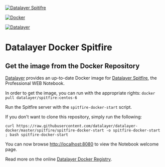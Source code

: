 [![Datalayer Spitifre](http://datalayer.io/ext/images/logo-datalayer-spitfire.png)](http://datalayer.io)

[![Docker](http://datalayer.io/ext/images/docker-logo-small.png)](https://www.docker.com/)

[![Datalayer](http://datalayer.io/ext/images/logo_horizontal_072ppi.png)](http://datalayer.io)

# Datalayer Docker Spitfire

## Get the image from the Docker Repository

[Datalayer](http://datalayer.io) provides an up-to-date Docker image for [Datalayer Spitfire](http://datalayer.io), the Professional WEB Notebook.

In order to get the image, you can run with the appropriate rights: `docker pull datalayer/spitfire:centos-6`

Run the Spitfire server with the `spitfire-docker-start` script.

If you don't want to clone this repository, simply run the following:

```
curl https://raw.githubusercontent.com/datalayer/datalayer-docker/master/spitfire/spitfire-docker-start -o spitfire-docker-start ; bash spitfire-docker-start
```

You can now browse [http://localhost:8080](http://localhost:8080) to view the Notebook welcome page.

Read more on the online [Datalayer Docker Registry](https://hub.docker.com/u/datalayer/spitfire).
